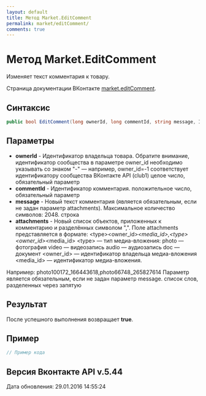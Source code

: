 ```yaml
---
layout: default
title: Метод Market.EditComment
permalink: market/editComment/
comments: true
---
```

# Метод Market.EditComment
Изменяет текст комментария к товару.

Страница документации ВКонтакте [market.editComment](https://vk.com/dev/market.editComment).
## Синтаксис
``` csharp
public bool EditComment(long ownerId, long commentId, string message, IEnumerable<MediaAttachment> attachments = null)
```

## Параметры
+ **ownerId** - Идентификатор владельца товара. 
Обратите внимание, идентификатор сообщества в параметре owner_id необходимо указывать со знаком "-" — например, owner_id=-1 соответствует идентификатору сообщества ВКонтакте API (club1)  целое число, обязательный параметр
+ **commentId** - Идентификатор комментария. положительное число, обязательный параметр
+ **message** - Новый текст комментария (является обязательным, если не задан параметр attachments). 
Максимальное количество символов: 2048. строка
+ **attachments** - Новый список объектов, приложенных к комментарию и разделённых символом ",". Поле attachments представляется в формате:
&lt;type&gt;&lt;owner_id&gt;_&lt;media_id&gt;,&lt;type&gt;&lt;owner_id&gt;_&lt;media_id&gt;
&lt;type&gt; — тип медиа-вложения:
photo — фотография 
video — видеозапись 
audio — аудиозапись 
doc — документ
&lt;owner_id&gt; — идентификатор владельца медиа-вложения 
&lt;media_id&gt; — идентификатор медиа-вложения. 

Например:
photo100172_166443618,photo66748_265827614
Параметр является обязательным, если не задан параметр message. список слов, разделенных через запятую

## Результат
После успешного выполнения возвращает **true**.

## Пример
``` csharp
// Пример кода
```

## Версия Вконтакте API v.5.44
Дата обновления: 29.01.2016 14:55:24

